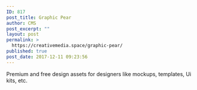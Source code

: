 ```yaml
---
ID: 817
post_title: Graphic Pear
author: CMS
post_excerpt: ""
layout: post
permalink: >
  https://creativemedia.space/graphic-pear/
published: true
post_date: 2017-12-11 09:23:56
---
```

Premium and free design assets for designers like mockups, templates, Ui kits, etc.